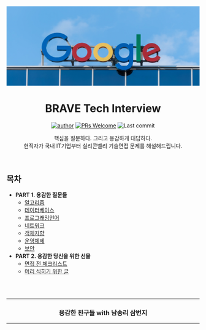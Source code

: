 <div align=center>

<img src="_raw/google-flat.png" />

# BRAVE Tech Interview

[![author](https://img.shields.io/badge/author-covenant-brightgreen.svg?style=flat-square)](https://covenant.tistory.com/)
[![PRs Welcome](https://img.shields.io/badge/PRs-welcome-brightgreen.svg?style=flat-square)](https://github.com/brave-people/Dev-Event/pulls)
![Last commit](https://img.shields.io/github/last-commit/brave-people/Dev-Event?style=flat-square)

핵심을 질문하다. 그리고 용감하게 대답하다. <br />
현직자가 국내 IT기업부터 실리콘벨리 기술면접 문제를 해설해드립니다.

</div>

<br />

## 목차

- __PART 1. 용감한 질문들__
	- [알고리즘](./contents/algorithm.md)
	- [데이터베이스](./contents/database.md)
	- [프로그래밍언어](./contents/language.md)
	- [네트워크](./contents/network.md)
	- [객체지향](./contents/oop.md)
	- [운영체제](./contents/os.md)
	- [보안](./contents/security.md)
- __PART 2. 용감한 당신을 위한 선물__
	- [면접 전 체크리스트](./contents/before30mins.md)
	- [머리 식히기 위한 글](./contents/source.md)

<br />
<br />
<div align=center>
  <hr />
    <h3> 용감한 친구들 with 남송리 삼번지 </h3>
  <hr />
</div>
